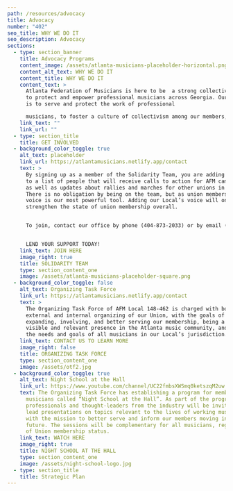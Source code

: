 ```yaml
---
path: /resources/advocacy
title: Advocacy
number: "402"
seo_title: WHY WE DO IT
seo_description: Advocacy
sections:
  - type: section_banner
    title: Advocacy Programs
    content_image: /assets/atlanta-musicians-placeholder-horizontal.png
    content_alt_text: WHY WE DO IT
    content_title: WHY WE DO IT
    content_text: >
      Atlanta Federation of Musicians is here to be  a strong collective voice
      to protect and empower professional musicians across Georgia. Our mission
      is to serve and protect the work of professional

      musicians, to foster a culture of collectivism among our members, and to use our voice to advance the interests and needs of professional musicianship and unionism within the community.
    link_text: ""
    link_url: ""
  - type: section_title
    title: GET INVOLVED
  - background_color_toggle: true
    alt_text: placeholder
    link_url: https://atlantamusicians.netlify.app/contact
    text: >
      By signing up as a member of the Solidarity Team, you are adding your name
      to a list of people that will receive calls to action for AFM campaigns,
      as well as updates about rallies and marches for other unions in need.
      There is no obligation by being on the team, but as union members, our
      voice is our most powerful tool. Adding our Local’s voice will only
      strengthen the state of union membership overall.


      To join, contact our office by phone (404-873-2033) or by email (office@atlantamusicians.com). This is an all-volunteer team meant to stand with many of the unions who have regularly marched in solidarity with the AFM across the country and here in Atlanta in our times of need.


      LEND YOUR SUPPORT TODAY!
    link_text: JOIN HERE
    image_right: true
    title: SOLIDARITY TEAM
    type: section_content_one
    image: /assets/atlanta-musicians-placeholder-square.png
  - background_color_toggle: false
    alt_text: Organizing Task Force
    link_url: https://atlantamusicians.netlify.app/contact
    text: >
      The Organizing Task Force of AFM Local 148-462 is charged with both
      external and internal organizing of our Union, with the goals of
      expanding, involving, and better serving our membership, being a more
      visible and relevant presence in the Atlanta music community, and serving
      the needs and goals of all musicians in our Local’s jurisdiction.
    link_text: CONTACT US TO LEARN MORE
    image_right: false
    title: ORGANIZING TASK FORCE
    type: section_content_one
    image: /assets/otf2.jpg
  - background_color_toggle: true
    alt_text: Night School at the Hall
    link_url: https://www.youtube.com/channel/UC22fmbsXWSmq0ketszqM2uw
    text: The Organizing Task Force has establishing a program for members and other
      musicians called “Night School at the Hall”. As part of the program, music
      professionals and thought-leaders from the industry will be invited to
      lead presentations on topics relevant to the lives of working musicians,
      with the mission to better serve and inform our members moving into the
      future. The sessions will be complementary for all musicians, regardless
      of Union membership status.
    link_text: WATCH HERE
    image_right: true
    title: NIGHT SCHOOL AT THE HALL
    type: section_content_one
    image: /assets/night-school-logo.jpg
  - type: section_title
    title: Strategic Plan
---
```

